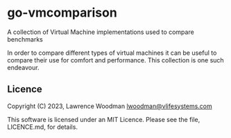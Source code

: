 # go-vmcomparison

A collection of Virtual Machine implementations used to compare benchmarks

In order to compare different types of virtual machines it can be useful
to compare their use for comfort and performance.  This collection is
one such endeavour. 

## Licence
Copyright (C) 2023, Lawrence Woodman <lwoodman@vlifesystems.com>

This software is licensed under an MIT Licence.  Please see the file, LICENCE.md, for details.
